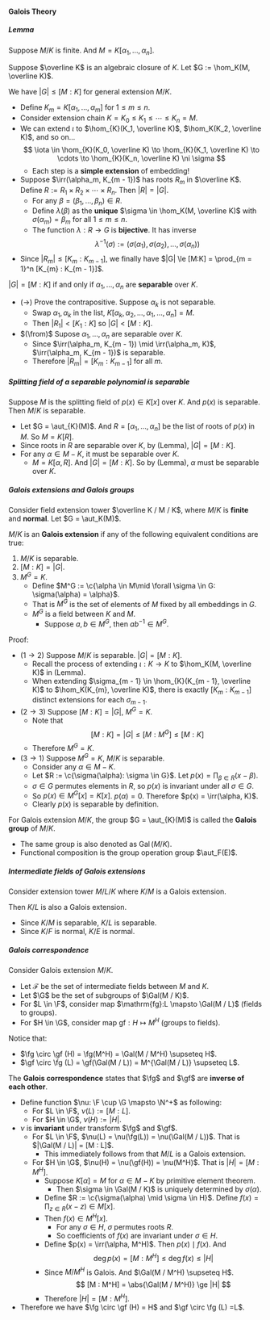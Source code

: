 #### Galois Theory

##### Lemma

Suppose $M / K$ is finite. And $M = K[\alpha_1, \ldots, \alpha_n]$.

Suppose $\overline K$ is an algebraic closure of $K$. Let $G := \hom_K(M, \overline K)$.

We have $|G| \le [M : K]$ for general extension $M / K$.

- Define $K_m = K[\alpha_1, \ldots, \alpha_m]$ for $1 \le m \le n$.
- Consider extension chain $K = K_0 \le K_1 \le \cdots \le K_n = M$.
- We can extend $\iota$ to $\hom_{K}(K_1, \overline K)$, $\hom_K(K_2, \overline K)$, and so on...
  $$
  \iota \in \hom_{K}(K_0, \overline K) \to \hom_{K}(K_1, \overline K) \to \cdots \to \hom_{K}(K_n, \overline K) \ni \sigma
  $$
  - Each step is a **simple extension** of embedding!
- Suppose $\irr(\alpha_m, K_{m - 1})$ has roots $R_m$ in $\overline K$. Define $R := R_1 \times R_2 \times \cdots \times R_n$. Then $|R| = |G|$.
  - For any $\beta = (\beta_1, \ldots, \beta_n) \in R$.
  - Define $\lambda(\beta)$ as the **unique** $\sigma \in \hom_K(M, \overline K)$ with $\sigma(\alpha_m) = \beta_m$ for all $1 \le m \le n$.
  - The function $\lambda: R \to G$ is **bijective**. It has inverse
    $$
    \lambda^{-1}(\sigma) := (\sigma(\alpha_1), \sigma(\alpha_2), \ldots, \sigma(\alpha_n))
    $$
- Since $|R_m| \le [K_m : K_{m - 1}]$, we finally have $|G| \le [M:K] = \prod_{m = 1}^n [K_{m} : K_{m - 1}]$.

$|G| = [M:K]$ if and only if $\alpha_1, \ldots, \alpha_n$ are **separable** over $K$.

- ($\to$) Prove the contrapositive. Suppose $\alpha_k$ is not separable.
  - Swap $\alpha_1, \alpha_k$ in the list, $K[\alpha_k, \alpha_2, \ldots, \alpha_1, \ldots, \alpha_n] = M$.
  - Then $|R_1| < [K_1:K]$ so $|G| < [M:K]$.
- $(\from)$ Supose $\alpha_1, \ldots, \alpha_n$ are separable over $K$.
  - Since $\irr(\alpha_m, K_{m - 1}) \mid \irr(\alpha_m, K)$, $\irr(\alpha_m, K_{m - 1})$ is separable.
  - Therefore $|R_m| = [K_{m }: K_{m - 1}]$ for all $m$.

##### Splitting field of a separable polynomial is separable

Suppose $M$ is the splitting field of $p(x) \in K[x]$ over $K$. And $p(x)$ is separable. Then $M / K$ is separable.

- Let $G = \aut_{K}(M)$. And $R = [\alpha_1, \ldots, \alpha_n]$ be the list of roots of $p(x)$ in $M$. So $M = K[R]$.
- Since roots in $R$ are separable over $K$, by (Lemma), $|G| = [M:K]$.
- For any $\alpha \in M - K$, it must be separable over $K$.
  - $M = K[\alpha, R]$. And $|G| = [M : K]$. So by (Lemma), $\alpha$ must be separable over $K$.

##### Galois extensions and Galois groups

Consider field extension tower $\overline K / M / K$, where $M / K$ is **finite** and **normal**. Let $G = \aut_K(M)$.

$M / K$ is an **Galois extension** if any of the following equivalent conditions are true:

1. $M / K$ is separable.
2. $[M:K] = |G|$.
3. $M^G = K$.
   - Define $M^G := \c{\alpha \in M\mid \forall \sigma \in G: \sigma(\alpha) = \alpha}$.
   - That is $M^G$ is the set of elements of $M$ fixed by all embeddings in $G$.
   - $M^G$ is a field between $K$ and $M$.
     - Suppose $a, b \in M^G$, then $ab^{-1} \in M^G$.

Proof:

- ($1 \to 2$) Suppose $M / K$ is separable. $|G| = [M : K]$.
  - Recall the process of extending $\iota: K \to K$ to $\hom_K(M, \overline K)$ in (Lemma).
  - When extending $\sigma_{m - 1} \in \hom_{K}(K_{m - 1}, \overline K)$ to $\hom_K(K_{m}, \overline K)$, there is exactly $[K_m : K_{m - 1}]$ distinct extensions for each $\sigma_{m - 1}$.
- ($2 \to 3$) Suppose $[M: K] = |G|$, $M^G = K$.
  - Note that
    $$
    [M:K] = |G| \le [M : M^G] \le [M:K]
    $$
  - Therefore $M^G = K$.
- ($3 \to 1$) Suppose $M^G = K$, $M/K$ is separable.
  - Consider any $\alpha \in M - K$.
  - Let $R := \c{\sigma(\alpha): \sigma \in G}$. Let $p(x) = \prod_{\beta \in R} (x - \beta)$.
  - $\sigma \in G$ permutes elements in $R$, so $p(x)$ is invariant under all $\sigma \in G$.
  - So $p(x) \in M^G[x] = K[x]$. $p(\alpha) = 0$. Therefore $p(x) = \irr(\alpha, K)$.
  - Clearly $p(x)$ is separable by definition.

For Galois extension $M / K$, the group $G = \aut_{K}(M)$ is called the **Galois group** of $M / K$.

- The same group is also denoted as $\operatorname{Gal}(M/K)$.
- Functional composition is the group operation group $\aut_F(E)$.

##### Intermediate fields of Galois extensions

Consider extension tower $M/L/K$ where $K / M$ is a Galois extension.

Then $K/L$ is also a Galois extension.

- Since $K / M$ is separable, $K/L$ is separable.
- Since $K/F$ is normal, $K/E$ is normal.

##### Galois correspondence

Consider Galois extension $M / K$.

- Let $\mathcal F$ be the set of intermediate fields between $M$ and $K$.
- Let $\G$ be the set of subgroups of $\Gal(M / K)$.
- For $L \in \F$, consider map $\mathrm{fg}:L \mapsto \Gal(M / L)$ (fields to groups).
- For $H \in \G$, consider map $\mathrm{gf}: H \mapsto M^H$ (groups to fields).

Notice that:

- $\fg \circ \gf (H) = \fg(M^H) = \Gal(M / M^H) \supseteq H$.
- $\gf \circ \fg (L) = \gf(\Gal(M / L)) = M^{\Gal(M / L)} \supseteq L$.

The **Galois correspondence** states that $\fg$ and $\gf$ are **inverse of each other**.

- Define function $\nu: \F \cup \G \mapsto \N^+$ as following:
  - For $L \in \F$, $\nu(L) := [M : L]$.
  - For $H \in \G$, $\nu(H):= |H|$.
- $\nu$ is **invariant** under transform $\fg$ and $\gf$.
  - For $L \in \F$, $\nu(L) = \nu(\fg(L)) = \nu(\Gal(M / L))$. That is $|\Gal(M / L)| = [M : L]$.
    - This immediately follows from that $M / L$ is a Galois extension.
  - For $H \in \G$, $\nu(H) = \nu(\gf(H)) = \nu(M^H)$. That is $|H| = [M : M^H]$.
    - Suppose $K[\alpha] = M$ for $\alpha \in M - K$ by primitive element theorem.
      - Then $\sigma \in \Gal(M / K)$ is uniquely determined by $\sigma(\alpha)$.
    - Define $R := \c{\sigma(\alpha) \mid \sigma \in H}$. Define $f(x) = \prod_{z \in R}(x - z) \in M[x]$.
    - Then $f(x) \in M^H[x]$.
      - For any $\sigma \in H$, $\sigma$ permutes roots $R$.
      - So coefficients of $f(x)$ are invariant under $\sigma \in H$.
    - Define $p(x) = \irr(\alpha, M^H)$. Then $p(x) \mid f(x)$. And
      $$
      \deg p(x) = [M : M^H] \le \deg f(x) \le |H|
      $$
    - Since $M / M^H$ is Galois. And $\Gal(M / M^H) \supseteq H$.
      $$
      [M : M^H] = \abs{\Gal(M / M^H)} \ge |H|
      $$
    - Therefore $|H| = [M : M^H]$.
- Therefore we have $\fg \circ \gf (H) = H$ and $\gf \circ \fg (L) =L$.
